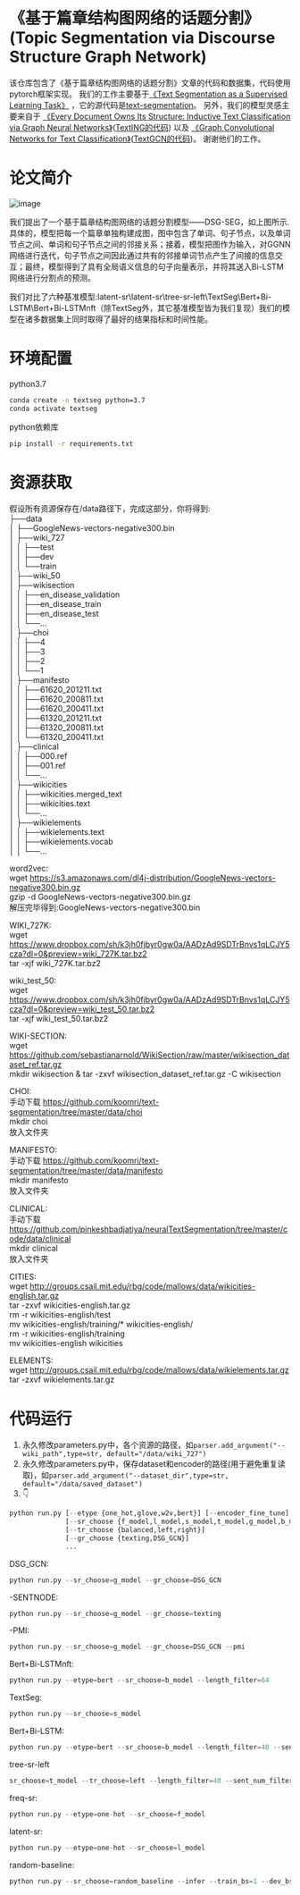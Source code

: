 # 《基于篇章结构图网络的话题分割》(Topic Segmentation via Discourse Structure Graph Network)
该仓库包含了《基于篇章结构图网络的话题分割》文章的代码和数据集，代码使用pytorch框架实现。
我们的工作主要基于[《Text Segmentation as a Supervised Learning Task》](https://arxiv.org/abs/1803.09337) ，它的源代码是[text-segmentation](https://github.com/koomri/text-segmentation)。
另外，我们的模型灵感主要来自于 [《Every Document Owns Its Structure: Inductive Text Classification via
Graph Neural Networks》](https://arxiv.org/abs/2004.13826)([TextING的代码](https://github.com/CRIPAC-DIG/TextING)) 以及 [《Graph Convolutional Networks for Text Classification》](https://arxiv.org/abs/1809.05679)([TextGCN的代码](https://github.com/yao8839836/text_gcn))。
谢谢他们的工作。

# 论文简介
![image](https://user-images.githubusercontent.com/59757561/113157597-9ee79600-926d-11eb-9480-4c0f3214823b.png)

我们提出了一个基于篇章结构图网络的话题分割模型——DSG-SEG，如上图所示.具体的，模型把每一个篇章单独构建成图，图中包含了单词、句子节点，以及单词节点之间、单词和句子节点之间的邻接关系；接着，模型把图作为输入，对GGNN网络进行迭代，句子节点之间因此通过共有的邻接单词节点产生了间接的信息交互；最终，模型得到了具有全局语义信息的句子向量表示，并将其送入Bi-LSTM网络进行分割点的预测。

我们对比了六种基准模型:latent-sr\latent-sr\tree-sr-left\TextSeg\Bert+Bi-LSTM\Bert+Bi-LSTMnft（除TextSeg外，其它基准模型皆为我们复现）我们的模型在诸多数据集上同时取得了最好的结果指标和时间性能。

# 环境配置
python3.7
```bash
conda create -n textseg python=3.7
conda activate textseg
```
python依赖库
```bash
pip install -r requirements.txt
```

# 资源获取  
假设所有资源保存在/data路径下，完成这部分，你将得到:  
├──data  
│  ├──GoogleNews-vectors-negative300.bin  
│  ├──wiki_727    
│  │  ├──test  
│  │  ├──dev  
│  │  └──train  
│  ├──wiki_50    
│  ├──wikisection    
│  │  ├──en_disease_validation  
│  │  ├──en_disease_train  
│  │  ├──en_disease_test  
│  │  └──...  
│  ├──choi  
│  │  ├──4  
│  │  ├──3  
│  │  ├──2  
│  │  └──1  
│  ├──manifesto    
│  │  ├──61620_201211.txt  
│  │  ├──61620_200811.txt  
│  │  ├──61620_200411.txt  
│  │  ├──61320_201211.txt  
│  │  ├──61320_200811.txt  
│  │  └──61320_200411.txt  
│  ├──clinical      
│  │  ├──000.ref   
│  │  ├──001.ref  
│  │  └──...  
│  ├──wikicities      
│  │  ├──wikicities.merged_text       
│  │  ├──wikicities.text  
│  │  └──...  
│  ├──wikielements     
│  │  ├──wikielements.text         
│  │  ├──wikielements.vocab  
│  │  └──...  

word2vec:  
wget https://s3.amazonaws.com/dl4j-distribution/GoogleNews-vectors-negative300.bin.gz  
gzip -d GoogleNews-vectors-negative300.bin.gz  
解压完毕得到:GoogleNews-vectors-negative300.bin  
  
WIKI_727K:  
wget https://www.dropbox.com/sh/k3jh0fjbyr0gw0a/AADzAd9SDTrBnvs1qLCJY5cza?dl=0&preview=wiki_727K.tar.bz2  
tar -xjf wiki_727K.tar.bz2  

wiki_test_50:  
wget https://www.dropbox.com/sh/k3jh0fjbyr0gw0a/AADzAd9SDTrBnvs1qLCJY5cza?dl=0&preview=wiki_test_50.tar.bz2  
tar -xjf wiki_test_50.tar.bz2  

WIKI-SECTION:  
wget https://github.com/sebastianarnold/WikiSection/raw/master/wikisection_dataset_ref.tar.gz  
mkdir wikisection & tar -zxvf wikisection_dataset_ref.tar.gz -C wikisection  
  
CHOI:  
手动下载 https://github.com/koomri/text-segmentation/tree/master/data/choi  
mkdir choi  
放入文件夹  
  
MANIFESTO:  
手动下载 https://github.com/koomri/text-segmentation/tree/master/data/manifesto  
mkdir manifesto  
放入文件夹  
  
CLINICAL:  
手动下载 https://github.com/pinkeshbadjatiya/neuralTextSegmentation/tree/master/code/data/clinical  
mkdir clinical  
放入文件夹    
  
CITIES:  
wget http://groups.csail.mit.edu/rbg/code/mallows/data/wikicities-english.tar.gz  
tar -zxvf wikicities-english.tar.gz  
rm -r wikicities-english/test  
mv wikicities-english/training/* wikicities-english/  
rm -r wikicities-english/training  
mv wikicities-english wikicities  

ELEMENTS:  
wget http://groups.csail.mit.edu/rbg/code/mallows/data/wikielements.tar.gz  
tar -zxvf wikielements.tar.gz  

# 代码运行 
1. 永久修改parameters.py中，各个资源的路径，如`parser.add_argument("--wiki_path",type=str, default="/data/wiki_727")`  
2. 永久修改parameters.py中，保存dataset和encoder的路径(用于避免重复读取)，如`parser.add_argument("--dataset_dir",type=str, default="/data/saved_dataset")`  
3. 👇  
```python
python run.py [--etype {one_hot,glove,w2v,bert}] [--encoder_fine_tune]
              [--sr_choose {f_model,l_model,s_model,t_model,g_model,b_model,random_baseline}]
              [--tr_choose {balanced,left,right}]
              [--gr_choose {texting,DSG_GCN}]
              ...
```
DSG_GCN:
```python
python run.py --sr_choose=g_model --gr_choose=DSG_GCN
```
-SENTNODE:
```python
python run.py --sr_choose=g_model --gr_choose=texting
```
-PMI:
```python
python run.py --sr_choose=g_model --gr_choose=DSG_GCN --pmi
```
Bert+Bi-LSTMnft:
```python
python run.py --etype=bert --sr_choose=b_model --length_filter=64
```
TextSeg:
```python
python run.py --sr_choose=s_model
```
Bert+Bi-LSTM:
```python
python run.py --etype=bert --sr_choose=b_model --length_filter=40 --sent_num_filter=60 --train_bs=3 --encoder_fine_tune
```
tree-sr-left
```python
sr_choose=t_model --tr_choose=left --length_filter=40 --sent_num_filter=60
```
freq-sr:
```python
python run.py --etype=one-hot --sr_choose=f_model
```
latent-sr:
```python
python run.py --etype=one-hot --sr_choose=l_model
```
random-baseline:
```python
python run.py --sr_choose=random_baseline --infer --train_bs=1 --dev_bs=1 --test_bs=1
```
